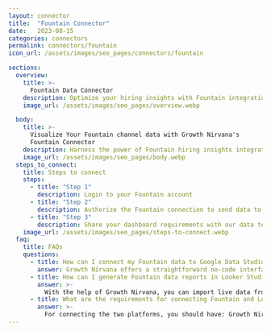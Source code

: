 ```yaml
---
layout: connector
title:  "Fountain Connector"
date:   2023-08-15
categories: connectors
permalink: connectors/fountain
icon_url: /assets/images/seo_pages/connectors/fountain

sections:
  overview:
    title: >-
      Fountain Data Connector
    description: Optimize your hiring insights with Fountain integration. Seamlessly merge hiring data from Fountain with Looker Studio's analytical capabilities, unlocking insights that drive hiring strategies, candidate experiences, and operational excellence.
    image_url: /assets/images/seo_pages/overview.webp

  body:
    title: >-
      Visualize Your Fountain channel data with Growth Nirvana's
      Fountain Connector
    description: Harness the power of Fountain hiring insights integrated into Looker Studio for strategic hiring decisions.
    image_url: /assets/images/seo_pages/body.webp
  steps_to_connect:
    title: Steps to connect
    steps:
      - title: "Step 1"
        description: Login to your Fountain account
      - title: "Step 2"
        description: Authorize the Fountain connection to send data to Growth Nirvana
      - title: "Step 3"
        description: Share your dashboard requirements with our data team. We will build the report for you.
    image_url: /assets/images/seo_pages/steps-to-connect.webp
  faq:
    title: FAQs
    questions:
      - title: How can I connect my Fountain data to Google Data Studio/Looker Studio?
        answer: Growth Nirvana offers a straightforward no-code interface to connect to Fountain data sources.
      - title: How can I generate Fountain data reports in Looker Studio?
        answer: >-
          With the help of Growth Nirvana, you can import live data from Fountain into Looker Studio. These data can be viewed in charts, tables, and dashboards to generate branded reports that can be shared instantly.
      - title: What are the requirements for connecting Fountain and Looker Studio?
        answer: >-
          For connecting the two platforms, you should have: Growth Nirvana Account and Fountain Ads Account
---
```

